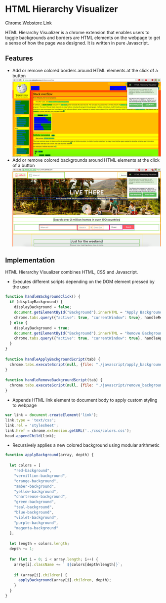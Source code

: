 # HTML Hierarchy Visualizer

[Chrome Webstore Link][webstore]

HTML Hierarchy Visualizer is a chrome extension that enables users to toggle backgrounds and borders are HTML elements on the webpage
to get a sense of how the page was designed. It is written in pure Javascript.

## Features
* Add or remove colored borders around HTML elements at the click of a button
![background](./images/BackgroundPreview.png)
* Add or remove colored backgrounds around HTML elements at the click of a button
![border](./images/BorderPreview.png)

## Implementation
HTML Hierarchy Visualizer combines HTML, CSS and Javascript.

* Executes different scripts depending on the DOM element pressed by the user
```javascript
function handleBackgroundClick() {
  if (displayBackground) {
    displayBackground = false;
    document.getElementById("Background").innerHTML = "Apply Backgrounds!";
    chrome.tabs.query({"active": true, "currentWindow": true}, handleRemoveBackgroundScript);
  } else {
    displayBackground = true;
    document.getElementById("Background").innerHTML = "Remove Backgrounds!";
    chrome.tabs.query({"active": true, "currentWindow": true}, handleApplyBackgroundScript);
  }
}

function handleApplyBackgroundScript(tab) {
  chrome.tabs.executeScript(null, {file: "./javascript/apply_background.js"});
}

function handleRemoveBackgroundScript(tab) {
  chrome.tabs.executeScript(null, {file: "./javascript/remove_background.js"});
}
```

* Appends HTML link element to document body to apply custom styling to webpage
```javascript
var link = document.createElement('link');
link.type = 'text/css';
link.rel = 'stylesheet';
link.href = chrome.extension.getURL('../css/colors.css');
head.appendChild(link);
```

* Recursively applies a new colored background using modular arithmetic
```javascript
function applyBackground(array, depth) {

  let colors = [
    "red-background",
    "vermillion-background",
    "orange-background",
    "amber-background",
    "yellow-background",
    "chartreuse-background",
    "green-background",
    "teal-background",
    "blue-background",
    "violet-background",
    "purple-background",
    "magenta-background"
  ];

  let length = colors.length;
  depth += 1;

  for (let i = 0; i < array.length; i++) {
    array[i].className += ` ${colors[depth%length]}`;

    if (array[i].children) {
      applyBackground(array[i].children, depth);
    }
  }
}
```
[webstore]: <https://chrome.google.com/webstore/detail/html-hierarchy-visualizer/beaeppehjnnnidajcmalfcajahopihcb>
